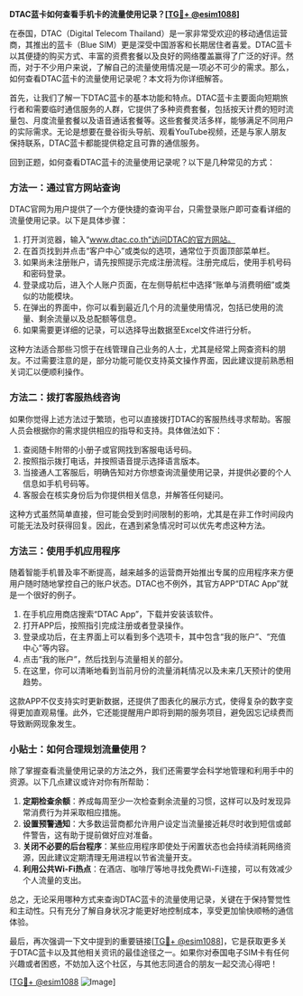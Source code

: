 **DTAC蓝卡如何查看手机卡的流量使用记录？[[TG💪+ @esim1088](https://t.me/s/esim1088)]**

在泰国，DTAC（Digital Telecom Thailand）是一家非常受欢迎的移动通信运营商，其推出的蓝卡（Blue SIM）更是深受中国游客和长期居住者喜爱。DTAC蓝卡以其便捷的购买方式、丰富的资费套餐以及良好的网络覆盖赢得了广泛的好评。然而，对于不少用户来说，了解自己的流量使用情况是一项必不可少的需求。那么，如何查看DTAC蓝卡的流量使用记录呢？本文将为你详细解答。

首先，让我们了解一下DTAC蓝卡的基本功能和特点。DTAC蓝卡主要面向短期旅行者和需要临时通信服务的人群，它提供了多种资费套餐，包括按天计费的短时流量包、月度流量套餐以及语音通话套餐等。这些套餐灵活多样，能够满足不同用户的实际需求。无论是想要在曼谷街头导航、观看YouTube视频，还是与家人朋友保持联系，DTAC蓝卡都能提供稳定且可靠的通信服务。

回到正题，如何查看DTAC蓝卡的流量使用记录呢？以下是几种常见的方式：

### 方法一：通过官方网站查询

DTAC官网为用户提供了一个方便快捷的查询平台，只需登录账户即可查看详细的流量使用记录。以下是具体步骤：

1. 打开浏览器，输入“www.dtac.co.th”访问DTAC的官方网站。
2. 在首页找到并点击“客户中心”或类似的选项，通常位于页面顶部菜单栏。
3. 如果尚未注册账户，请先按照提示完成注册流程。注册完成后，使用手机号码和密码登录。
4. 登录成功后，进入个人账户页面，在左侧导航栏中选择“账单与消费明细”或类似的功能模块。
5. 在弹出的界面中，你可以看到最近几个月的流量使用情况，包括已使用的流量、剩余流量以及总配额等信息。
6. 如果需要更详细的记录，可以选择导出数据至Excel文件进行分析。

这种方法适合那些习惯于在线管理自己业务的人士，尤其是经常上网查资料的朋友。不过需要注意的是，部分功能可能仅支持英文操作界面，因此建议提前熟悉相关词汇以便顺利操作。

### 方法二：拨打客服热线咨询

如果你觉得上述方法过于繁琐，也可以直接拨打DTAC的客服热线寻求帮助。客服人员会根据你的需求提供相应的指导和支持。具体做法如下：

1. 查阅随卡附带的小册子或官网找到客服电话号码。
2. 按照指示拨打电话，并按照语音提示选择语言版本。
3. 当接通人工客服后，明确告知对方你想查询流量使用记录，并提供必要的个人信息如手机号码等。
4. 客服会在核实身份后为你提供相关信息，并解答任何疑问。

这种方式虽然简单直接，但可能会受到时间限制的影响，尤其是在非工作时间段内可能无法及时获得回复。因此，在遇到紧急情况时可以优先考虑这种方法。

### 方法三：使用手机应用程序

随着智能手机普及率不断提高，越来越多的运营商开始推出专属的应用程序来方便用户随时随地掌控自己的账户状态。DTAC也不例外，其官方APP“DTAC App”就是一个很好的例子。

1. 在手机应用商店搜索“DTAC App”，下载并安装该软件。
2. 打开APP后，按照指引完成注册或者登录操作。
3. 登录成功后，在主界面上可以看到多个选项卡，其中包含“我的账户”、“充值中心”等内容。
4. 点击“我的账户”，然后找到与流量相关的部分。
5. 在这里，你可以清晰地看到当前月份的流量消耗情况以及未来几天预计的使用趋势。

这款APP不仅支持实时更新数据，还提供了图表化的展示方式，使得复杂的数字变得更加直观易懂。此外，它还能提醒用户即将到期的服务项目，避免因忘记续费而导致断网现象发生。

### 小贴士：如何合理规划流量使用？

除了掌握查看流量使用记录的方法之外，我们还需要学会科学地管理和利用手中的资源。以下几点建议或许对你有所帮助：

1. **定期检查余额**：养成每周至少一次检查剩余流量的习惯，这样可以及时发现异常消费行为并采取相应措施。
2. **设置预警通知**：大多数运营商都允许用户设定当流量接近耗尽时收到短信或邮件警告，这有助于提前做好应对准备。
3. **关闭不必要的后台程序**：某些应用程序即使处于闲置状态也会持续消耗网络资源，因此建议定期清理无用进程以节省流量开支。
4. **利用公共Wi-Fi热点**：在酒店、咖啡厅等地寻找免费Wi-Fi连接，可以有效减少个人流量的支出。

总之，无论采用哪种方式来查询DTAC蓝卡的流量使用记录，关键在于保持警觉性和主动性。只有充分了解自身状况才能更好地控制成本，享受更加愉快顺畅的通信体验。

最后，再次强调一下文中提到的重要链接[[TG💪+ @esim1088](https://t.me/s/esim1088)]，它是获取更多关于DTAC蓝卡以及其他相关资讯的最佳途径之一。如果你对泰国电子SIM卡有任何兴趣或者困惑，不妨加入这个社区，与其他志同道合的朋友一起交流心得吧！

[[TG💪+ @esim1088](https://t.me/s/esim1088) ![Image](https://i.postimg.cc/4NQfJmqS/Snipaste-2025-05-13-00-14-12.png)]
